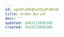 ```yaml
---
id: ugeOFyDEqKad3ywPJNXaD
title: Green Burial
desc: ''
updated: 1643723096368
created: 1643723096368
---
```


